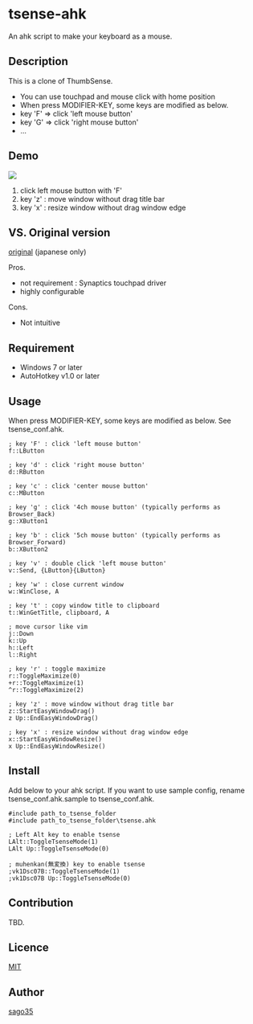 tsense-ahk
================

An ahk script to make your keyboard as a mouse.

## Description

This is a clone of ThumbSense.

 * You can use touchpad and mouse click with home position
  * When press MODIFIER-KEY, some keys are modified as below.
   * key 'F' => click 'left mouse button'
   * key 'G' => click 'right mouse button'
   * ...



## Demo
![](https://raw.github.com/wiki/sago35/tsense-ahk/images/tsense-ahk-demo.gif)

 1. click left mouse button with 'F'
 2. key 'z' : move window without drag title bar
 3. key 'x' : resize window without drag window edge
 
## VS. Original version

[original](https://www.sonycsl.co.jp/person/rekimoto/tsense/indexj.html) (japanese only)

Pros.

 * not requirement : Synaptics touchpad driver
 * highly configurable

Cons.

 * Not intuitive

## Requirement

 * Windows 7 or later
 * AutoHotkey v1.0 or later

## Usage

When press MODIFIER-KEY, some keys are modified as below. See tsense_conf.ahk.

    ; key 'F' : click 'left mouse button'
    f::LButton

    ; key 'd' : click 'right mouse button'
    d::RButton

    ; key 'c' : click 'center mouse button'
    c::MButton

    ; key 'g' : click '4ch mouse button' (typically performs as Browser_Back)
    g::XButton1

    ; key 'b' : click '5ch mouse button' (typically performs as Browser_Forward)
    b::XButton2

    ; key 'v' : double click 'left mouse button'
    v::Send, {LButton}{LButton}

    ; key 'w' : close current window
    w::WinClose, A

    ; key 't' : copy window title to clipboard
    t::WinGetTitle, clipboard, A

    ; move cursor like vim
    j::Down
    k::Up
    h::Left
    l::Right

    ; key 'r' : toggle maximize
    r::ToggleMaximize(0)
    +r::ToggleMaximize(1)
    ^r::ToggleMaximize(2)

    ; key 'z' : move window without drag title bar
    z::StartEasyWindowDrag()
    z Up::EndEasyWindowDrag()

    ; key 'x' : resize window without drag window edge
    x::StartEasyWindowResize()
    x Up::EndEasyWindowResize()

## Install

Add below to your ahk script.
If you want to use sample config, rename tsense_conf.ahk.sample to tsense_conf.ahk.


    #include path_to_tsense_folder
    #include path_to_tsense_folder\tsense.ahk

    ; Left Alt key to enable tsense
    LAlt::ToggleTsenseMode(1)
    LAlt Up::ToggleTsenseMode(0)

    ; muhenkan(無変換) key to enable tsense
    ;vk1Dsc07B::ToggleTsenseMode(1)
    ;vk1Dsc07B Up::ToggleTsenseMode(0)

## Contribution

TBD.

## Licence

[MIT](http://opensource.org/licenses/mit-license.php)

## Author

[sago35](https://github.com/sago35)
